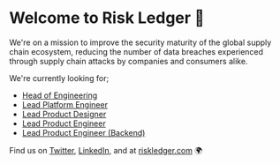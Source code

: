 # Welcome to Risk Ledger 👋

We're on a mission to improve the security maturity of the global supply chain ecosystem, reducing the number of data breaches experienced through supply chain attacks by companies and consumers alike.

We're currently looking for;
  - [Head of Engineering](https://riskledger.com/jobs?gh_jid=4257530101)
  - [Lead Platform Engineer](https://riskledger.com/jobs?gh_jid=4274151101)
  - [Lead Product Designer](https://riskledger.com/jobs?gh_jid=4305375101)
  - [Lead Product Engineer](https://riskledger.com/jobs?gh_jid=4291142101)
  - [Lead Product Engineer (Backend)](https://riskledger.com/jobs?gh_jid=4291638101)

Find us on [Twitter](https://twitter.com/riskledger), [LinkedIn](https://www.linkedin.com/company/risk-ledger), and at [riskledger.com](https://riskledger.com) 🌍 
